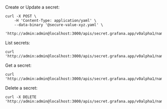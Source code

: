 Create or Update a secret:

```
curl -X POST \
    -H 'Content-Type: application/yaml' \
    --data-binary '@secure-value-xyz.yaml' \
    'http://admin:admin@localhost:3000/apis/secret.grafana.app/v0alpha1/namespaces/default/securevalues'
```

List secrets:

```
curl 'http://admin:admin@localhost:3000/apis/secret.grafana.app/v0alpha1/namespaces/default/securevalues'
```

Get a secret:

```
curl 'http://admin:admin@localhost:3000/apis/secret.grafana.app/v0alpha1/namespaces/default/securevalues/xyz'
```

Delete a secret:

```
curl -X DELETE 'http://admin:admin@localhost:3000/apis/secret.grafana.app/v0alpha1/namespaces/default/securevalues/xyz'
```
